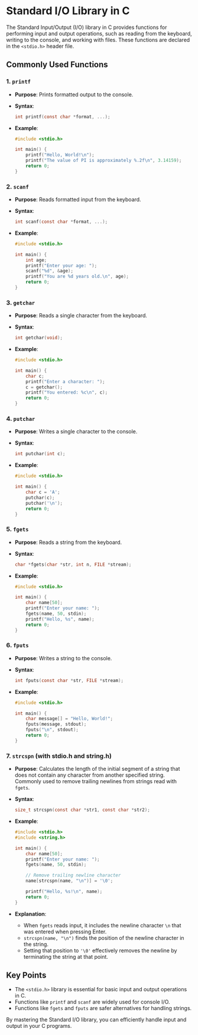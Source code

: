 # Standard I/O Library in C

The Standard Input/Output (I/O) library in C provides functions for performing input and output operations, such as reading from the keyboard, writing to the console, and working with files. These functions are declared in the `<stdio.h>` header file.

## Commonly Used Functions

### 1. `printf`

- **Purpose**: Prints formatted output to the console.
- **Syntax**:
  ```c
  int printf(const char *format, ...);
  ```
- **Example**:

  ```c
  #include <stdio.h>

  int main() {
      printf("Hello, World!\n");
      printf("The value of PI is approximately %.2f\n", 3.14159);
      return 0;
  }
  ```

### 2. `scanf`

- **Purpose**: Reads formatted input from the keyboard.
- **Syntax**:
  ```c
  int scanf(const char *format, ...);
  ```
- **Example**:

  ```c
  #include <stdio.h>

  int main() {
      int age;
      printf("Enter your age: ");
      scanf("%d", &age);
      printf("You are %d years old.\n", age);
      return 0;
  }
  ```

### 3. `getchar`

- **Purpose**: Reads a single character from the keyboard.
- **Syntax**:
  ```c
  int getchar(void);
  ```
- **Example**:

  ```c
  #include <stdio.h>

  int main() {
      char c;
      printf("Enter a character: ");
      c = getchar();
      printf("You entered: %c\n", c);
      return 0;
  }
  ```

### 4. `putchar`

- **Purpose**: Writes a single character to the console.
- **Syntax**:
  ```c
  int putchar(int c);
  ```
- **Example**:

  ```c
  #include <stdio.h>

  int main() {
      char c = 'A';
      putchar(c);
      putchar('\n');
      return 0;
  }
  ```

### 5. `fgets`

- **Purpose**: Reads a string from the keyboard.
- **Syntax**:
  ```c
  char *fgets(char *str, int n, FILE *stream);
  ```
- **Example**:

  ```c
  #include <stdio.h>

  int main() {
      char name[50];
      printf("Enter your name: ");
      fgets(name, 50, stdin);
      printf("Hello, %s", name);
      return 0;
  }
  ```

### 6. `fputs`

- **Purpose**: Writes a string to the console.
- **Syntax**:
  ```c
  int fputs(const char *str, FILE *stream);
  ```
- **Example**:

  ```c
  #include <stdio.h>

  int main() {
      char message[] = "Hello, World!";
      fputs(message, stdout);
      fputs("\n", stdout);
      return 0;
  }
  ```

### 7. `strcspn` (with stdio.h and string.h)

- **Purpose**: Calculates the length of the initial segment of a string that does not contain any character from another specified string. Commonly used to remove trailing newlines from strings read with `fgets`.
- **Syntax**:
  ```c
  size_t strcspn(const char *str1, const char *str2);
  ```
- **Example**:

  ```c
  #include <stdio.h>
  #include <string.h>

  int main() {
      char name[50];
      printf("Enter your name: ");
      fgets(name, 50, stdin);

      // Remove trailing newline character
      name[strcspn(name, "\n")] = '\0';

      printf("Hello, %s!\n", name);
      return 0;
  }
  ```

- **Explanation**:
  - When `fgets` reads input, it includes the newline character `\n` that was entered when pressing Enter.
  - `strcspn(name, "\n")` finds the position of the newline character in the string.
  - Setting that position to `'\0'` effectively removes the newline by terminating the string at that point.

## Key Points

- The `<stdio.h>` library is essential for basic input and output operations in C.
- Functions like `printf` and `scanf` are widely used for console I/O.
- Functions like `fgets` and `fputs` are safer alternatives for handling strings.

By mastering the Standard I/O library, you can efficiently handle input and output in your C programs.
